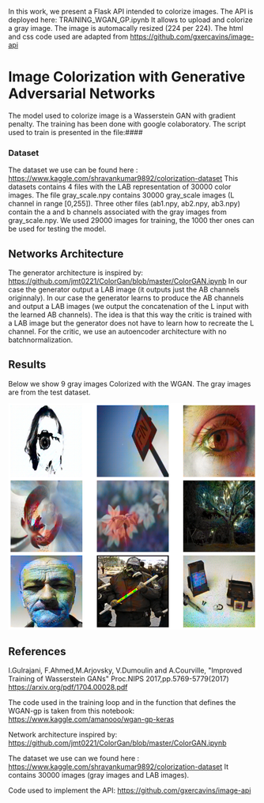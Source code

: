 
In this work, we present a Flask API intended to colorize images.
The API is deployed here: TRAINING_WGAN_GP.ipynb
It allows to upload and colorize a gray image.
The image is automacally resized (224 per 224).
The html and css code used are adapted from https://github.com/gxercavins/image-api

# Image Colorization with Generative Adversarial Networks 
The model used to colorize image is a Wasserstein GAN with gradient penalty. 
The training has been done with google colaboratory. The script used to train is presented in the file:####

### Dataset
The dataset we use can be found here : https://www.kaggle.com/shravankumar9892/colorization-dataset
This datasets contains 4 files with the LAB representation of 30000 color images.
The file gray_scale.npy contains 30000 gray_scale images (L channel in range [0,255]). Three other files (ab1.npy, ab2.npy, ab3.npy) contain the a and b channels associated with the gray images from gray_scale.npy.
We used 29000 images for training, the 1000 ther ones can be used for testing the model.


## Networks Architecture
The generator architecture is inspired by: https://github.com/jmt0221/ColorGan/blob/master/ColorGAN.ipynb
In our case the generator output a LAB image (it outputs just the AB channels originnaly). In our case the generator learns to produce the AB channels and output a LAB images (we output the concatenation of the L input with the learned AB channels). The idea is that this way the critic is trained with a LAB image but the generator does not have to learn how to recreate the L channel.
For the critic, we use an autoencoder architecture with no batchnormalization.
  
## Results
Below we show 9 gray images Colorized with the WGAN. The gray images are from the test dataset.
<p align='center'>  
  <img src='nine_predictions.png' />
</p>

## References
I.Gulrajani, F.Ahmed,M.Arjovsky, V.Dumoulin and A.Courville, "Improved Training of Wasserstein GANs" Proc.NIPS 2017,pp.5769-5779(2017)
https://arxiv.org/pdf/1704.00028.pdf

The code used in the training loop and in the function that defines the WGAN-gp is taken from this notebook: https://www.kaggle.com/amanooo/wgan-gp-keras

Network architecture inspired by: https://github.com/jmt0221/ColorGan/blob/master/ColorGAN.ipynb

The dataset we use can we found here : https://www.kaggle.com/shravankumar9892/colorization-dataset It contains 30000 images (gray images and LAB images).

Code used to implement the API: https://github.com/gxercavins/image-api


